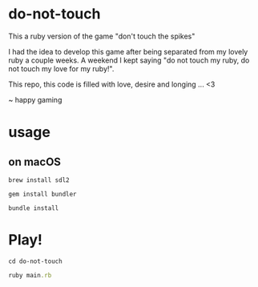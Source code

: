 # do-not-touch

This a ruby version of the game "don't touch the spikes"

I had the idea to develop this game after being separated from my lovely ruby a couple weeks. 
A weekend I kept saying "do not touch my ruby, do not touch my love for my ruby!".

This repo, this code is filled with love, desire and longing ... <3 

~ happy gaming
# usage

## on macOS

```
brew install sdl2
```
```
gem install bundler
```
```
bundle install
```

# Play!

```
cd do-not-touch
```

```ruby
ruby main.rb
```
